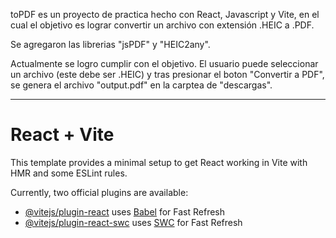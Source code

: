 toPDF es un proyecto de practica hecho con React, Javascript y Vite, en el cual el objetivo es lograr convertir un archivo con extensión .HEIC a .PDF.

Se agregaron las librerias "jsPDF" y "HEIC2any".

Actualmente se logro cumplir con el objetivo.
El usuario puede seleccionar un archivo (este debe ser .HEIC) y tras presionar el boton "Convertir a PDF", se genera el archivo "output.pdf" en la carptea de "descargas".

---

# React + Vite

This template provides a minimal setup to get React working in Vite with HMR and some ESLint rules.

Currently, two official plugins are available:

- [@vitejs/plugin-react](https://github.com/vitejs/vite-plugin-react/blob/main/packages/plugin-react/README.md) uses [Babel](https://babeljs.io/) for Fast Refresh
- [@vitejs/plugin-react-swc](https://github.com/vitejs/vite-plugin-react-swc) uses [SWC](https://swc.rs/) for Fast Refresh
